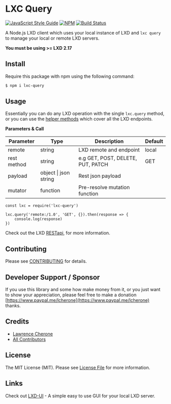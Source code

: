 # LXC Query

[![JavaScript Style Guide](https://cdn.rawgit.com/standard/standard/master/badge.svg)](https://github.com/standard/standard) [![NPM](https://nodei.co/npm/lxc-query.png?downloads=true&downloadRank=true&stars=true)](https://nodei.co/npm/lxc-query/)
[![Build Status](https://travis-ci.org/lcherone/lxc-query.svg?branch=master)](https://travis-ci.org/lcherone/lxc-query)

A Node.js LXD client which uses your local instance of LXD and `lxc query` to manage your local or remote LXD servers.

**You must be using >= LXD 2.17**

## Install

Require this package with npm using the following command:

``` bash
$ npm i lxc-query
```

## Usage

Essentially you can do any LXD operation with the single `lxc.query` method, or you can use the [helper methods](https://lcherone.github.io/lxc-query/server/)  which cover all the LXD endpoints.

**Parameters & Call**

| Parameter    | Type          | Description   | Default                     |
| ----------   | ------------- | ------------- | -------------               | 
| remote       | string        | LXD remote and endpoint            | local |
| rest method  | string        | e.g GET, POST, DELETE, PUT, PATCH  | GET    |
| payload      | object \| json string | Rest json payload          |        |
| mutator      | function      | Pre-resolve mutation function      |        |

```
const lxc = require('lxc-query')

lxc.query('remote:/1.0', 'GET', {}).then(response => {
    console.log(response)
})
```

Check out the LXD [RESTapi](https://github.com/lxc/lxd/blob/master/doc/rest-api.md), for more information. 

## Contributing

Please see [CONTRIBUTING](https://github.com/lcherone/lxc-query/blob/master/CONTRIBUTING.md) for details.

## Developer Support / Sponsor

If you use this library and some how make money from it, or you just want to show your appreciation, 
please feel free to make a donation [https://www.paypal.me/lcherone](https://www.paypal.me/lcherone) thanks.

## Credits

- [Lawrence Cherone](https://github.com/lcherone)
- [All Contributors](https://github.com/lcherone/lxc-query/graphs/contributors)

## License

The MIT License (MIT). Please see [License File](https://github.com/lcherone/lxc-query/blob/master/LICENSE) for more information.

## Links

Check out [LXD-UI](https://github.com/lcherone/lxd-ui) - A simple easy to use GUI for your local LXD server.